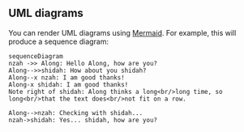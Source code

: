 ## UML diagrams

You can render UML diagrams using [Mermaid](https://mermaidjs.github.io/). For example, this will produce a sequence diagram:

```mermaid
sequenceDiagram
nzah ->> Along: Hello Along, how are you?
Along-->>shidah: How about you shidah?
Along--x nzah: I am good thanks!
Along-x shidah: I am good thanks!
Note right of shidah: Along thinks a long<br/>long time, so long<br/>that the text does<br/>not fit on a row.

Along-->nzah: Checking with shidah...
nzah->shidah: Yes... shidah, how are you?
```
